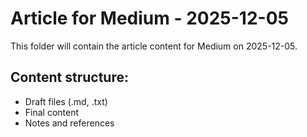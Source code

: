 # Article for Medium - 2025-12-05

This folder will contain the article content for Medium on 2025-12-05.

## Content structure:
- Draft files (.md, .txt)
- Final content
- Notes and references
